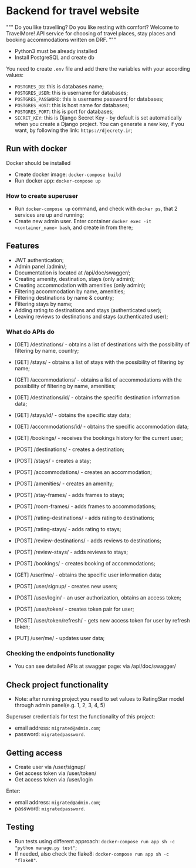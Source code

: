 # Backend for travel website

"""
Do you like travelling? Do you like resting with comfort? Welcome to TravelMore!
API service for choosing of travel places, stay places and booking accommodations written on DRF.
"""


- Python3 must be already installed
- Install PostgreSQL and create db


You need to create `.env` file and add there the variables with your according values:
- `POSTGRES_DB`: this is databases name;
- `POSTGRES_USER`: this is username for databases;
- `POSTGRES_PASSWORD`: this is username password for databases;
- `POSTGRES_HOST`: this is host name for databases;
- `POSTGRES_PORT`: this is port for databases;
- `SECRET_KEY`: this is Django Secret Key - by default is set automatically when you create a Django project.
                You can generate a new key, if you want, by following the link: `https://djecrety.ir`;



## Run with docker

Docker should be installed

- Create docker image: `docker-compose build`
- Run docker app: `docker-compose up`


### How to create superuser
- Run `docker-compose up` command, and check with `docker ps`, that 2 services are up and running;
- Create new admin user. Enter container `docker exec -it <container_name> bash`, and create in from there;



## Features

- JWT authentication;
- Admin panel /admin/;
- Documentation is located at /api/doc/swagger/;
- Creating amenity, destination, stays (only admin);
- Creating accommodation with amenities (only admin);
- Filtering accommodation by name, amenities;
- Filtering destinations by name & country;
- Filtering stays by name;
- Adding rating to destinations and stays (authenticated user);
- Leaving reviews to destinations and stays (authenticated user);


### What do APIs do

- [GET] /destinations/ - obtains a list of destinations with the possibility of filtering by name, country;
- [GET] /stays/ - obtains a list of stays with the possibility of filtering by name;
- [GET] /accommodations/ - obtains a list of accommodations with the possibility of filtering by name, amenities;

- [GET] /destinations/id/ - obtains the specific destination information data;
- [GET] /stays/id/ - obtains the specific stay data;
- [GET] /accommodations/id/ - obtains the specific accommodation data;

- [GET] /bookings/ - receives the bookings history for the current user;

- [POST] /destinations/ - creates a destination;
- [POST] /stays/ - creates a stay;
- [POST] /accommodations/ - creates an accommodation;
- [POST] /amenities/ - creates an amenity;
- [POST] /stay-frames/ - adds frames to stays;
- [POST] /room-frames/ - adds frames to accommodations;
- [POST] /rating-destinations/ - adds rating to destinations;
- [POST] /rating-stays/ - adds rating to stays;
- [POST] /review-destinations/ - adds reviews to destinations;
- [POST] /review-stays/ - adds reviews to stays;
- [POST] /bookings/ - creates booking of accommodations;


- [GET] /user/me/ - obtains the specific user information data;

- [POST] /user/signup/ - creates new users;
- [POST] /user/login/ - an user authorization, obtains an access token;
- [POST] /user/token/ - creates token pair for user;
- [POST] /user/token/refresh/ - gets new access token for user by refresh token;

- [PUT] /user/me/ - updates user data;



### Checking the endpoints functionality
- You can see detailed APIs at swagger page: via /api/doc/swagger/

  

## Check project functionality

- Note: after running project you need to set values to RatingStar model through admin panel(e.g. 1, 2, 3, 4, 5)

Superuser credentials for test the functionality of this project:
- email address: `migrated@admin.com`;
- password: `migratedpassword`.


## Getting access

- Create user via /user/signup/
- Get access token via /user/token/ 
- Get access token via /user/login

Enter:
- email address: `migrated@admin.com`;
- password: `migratedpassword`.


## Testing

- Run tests using different approach: `docker-compose run app sh -c "python manage.py test"`;
- If needed, also check the flake8: `docker-compose run app sh -c "flake8"`.
